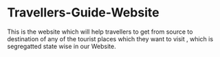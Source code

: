 # Travellers-Guide-Website
This is the website which will help travellers to get from source to destination of any of the tourist places which they want to visit , which is segregatted state wise in our Website. 
